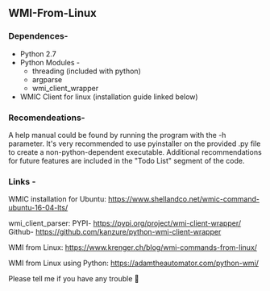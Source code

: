 ## WMI-From-Linux
### Dependences-
* Python 2.7
* Python Modules -
  * threading (included with python)
  * argparse
  * wmi_client_wrapper
* WMIC Client for linux (installation guide linked below)

### Recomendeations-
A help manual could be found by running the program with the -h parameter.
It's very recommended to use pyinstaller on the provided .py file to create a non-python-dependent executable.
Additional recommendations for future features are included in the "Todo List" segment of the code.

### Links -
WMIC installation for Ubuntu:
https://www.shellandco.net/wmic-command-ubuntu-16-04-lts/

wmi_client_parser:
PYPI- https://pypi.org/project/wmi-client-wrapper/
Github- https://github.com/kanzure/python-wmi-client-wrapper

WMI from Linux:
https://www.krenger.ch/blog/wmi-commands-from-linux/

WMI from Linux using Python:
https://adamtheautomator.com/python-wmi/

Please tell me if you have any trouble 🦆
